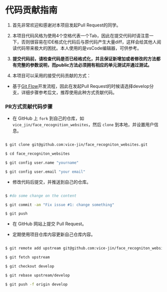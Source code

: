 # 代码贡献指南

1. 首先非常欢迎和感谢对本项目发起Pull Request的同学。

1. 本项目代码风格为使用4个空格代表一个Tab，因此在提交代码时请注意一下，否则很容易在IDE格式化代码后与原代码产生大量diff，这样会给其他人阅读代码带来极大的困扰。本人使用的是vsCode编辑器，可供参考。

1. **提交代码前，请检查代码是否已经格式化，并且保证新增加或者修改的方法都有完整的参数说明，而public方法必须拥有相应的单元测试并通过测试。**

1. 本项目可以采用的接受代码贡献的方式：

- 基于[Git Flow](https://www.atlassian.com/git/tutorials/comparing-workflows/gitflow-workflow)开发流程，因此在发起Pull Request的时候请选择develop分支，详细步骤参考后文，推荐使用此种方式贡献代码。


### PR方式贡献代码步骤

* 在 GitHub 上 `fork` 到自己的仓库，如 `vice_jin/face_recognition_websites`，然后 `clone` 到本地，并设置用户信息。

```bash

$ git clone git@github.com:vice-jin/face_recogniton_websites.git

$ cd face_recogniton_websites

$ git config user.name "yourname"

$ git config user.email "your email"

```

* 修改代码后提交，并推送到自己的仓库。

```bash

$ #do some change on the content

$ git commit -am "Fix issue #1: change something"

$ git push

```

* 在 GitHub 网站上提交 Pull Request。

* 定期使用项目仓库内容更新自己仓库内容。

```bash

$ git remote add upstream git@github.com:vice-jin/face_recogniton_websites.git

$ git fetch upstream

$ git checkout develop

$ git rebase upstream/develop

$ git push -f origin develop

```


